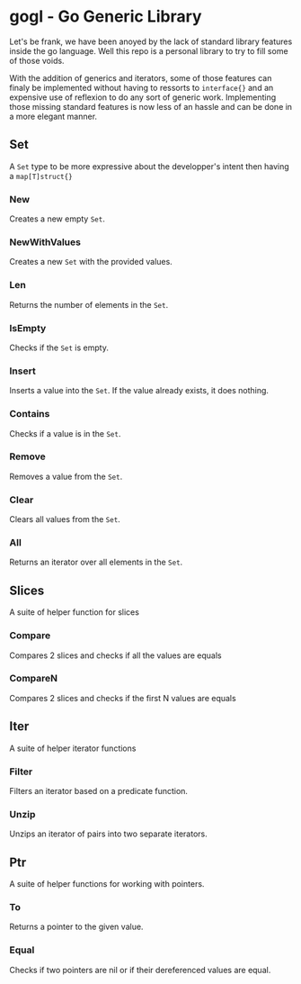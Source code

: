 # gogl - Go Generic Library

Let's be frank, we have been anoyed by the lack of standard library features inside the go language. Well this repo is a personal library to try to fill some of those voids.

With the addition of generics and iterators, some of those features can finaly be implemented without having to ressorts to `interface{}` and an expensive use of reflexion to do any sort of generic work. Implementing those missing standard features is now less of an hassle and can be done in a more elegant manner.

## Set

A `Set` type to be more expressive about the developper's intent then having a `map[T]struct{}`

### New

Creates a new empty `Set`.

### NewWithValues

Creates a new `Set` with the provided values.

### Len

Returns the number of elements in the `Set`.

### IsEmpty

Checks if the `Set` is empty.

### Insert

Inserts a value into the `Set`. If the value already exists, it does nothing.

### Contains

Checks if a value is in the `Set`.

### Remove

Removes a value from the `Set`.

### Clear

Clears all values from the `Set`.

### All

Returns an iterator over all elements in the `Set`.

## Slices

A suite of helper function for slices

### Compare

Compares 2 slices and checks if all the values are equals

### CompareN

Compares 2 slices and checks if the first N values are equals

## Iter

A suite of helper iterator functions

### Filter

Filters an iterator based on a predicate function.

### Unzip

Unzips an iterator of pairs into two separate iterators.

## Ptr

A suite of helper functions for working with pointers.

### To

Returns a pointer to the given value.

### Equal

Checks if two pointers are nil or if their dereferenced values are equal.
